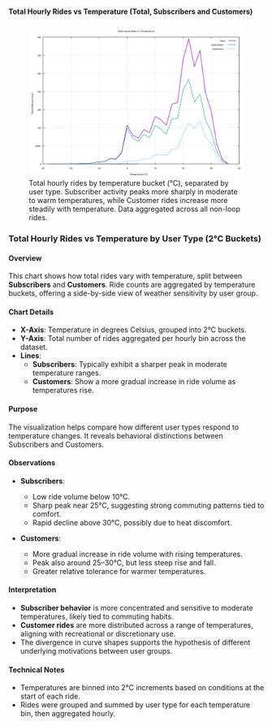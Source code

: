 #### Total Hourly Rides vs Temperature (Total, Subscribers and Customers) 

<figure class="float-right">
  <a href="../images/total_hourly_rides_vs_temp_2_total_subs_cust.svg" target="_blank" title="Select image to open full sized chart">
  <img src="../images/total_hourly_rides_vs_temp_2_total_subs_cust.svg" alt="Line chart showing total rides by hour and temperature bucket, with separate curves for Subscribers and Customers. Warmer temperatures correspond with higher ride counts.">
  </a>
  <figcaption>
  Total hourly rides by temperature bucket (°C), separated by user type. Subscriber activity peaks more sharply in moderate to warm temperatures, while Customer rides increase more steadily with temperature. Data aggregated across all non-loop rides.
  </figcaption>
</figure>

### Total Hourly Rides vs Temperature by User Type (2°C Buckets)

#### Overview

This chart shows how total rides vary with temperature, split between **Subscribers** and **Customers**. Ride counts are aggregated by temperature buckets, offering a side-by-side view of weather sensitivity by user group.

#### Chart Details

- **X-Axis**: Temperature in degrees Celsius, grouped into 2°C buckets.
- **Y-Axis**: Total number of rides aggregated per hourly bin across the dataset.
- **Lines**:
  - **Subscribers**: Typically exhibit a sharper peak in moderate temperature ranges.
  - **Customers**: Show a more gradual increase in ride volume as temperatures rise.

#### Purpose

The visualization helps compare how different user types respond to temperature changes. It reveals behavioral distinctions between Subscribers and Customers.

#### Observations

- **Subscribers**:
  - Low ride volume below 10°C.
  - Sharp peak near 25°C, suggesting strong commuting patterns tied to comfort.
  - Rapid decline above 30°C, possibly due to heat discomfort.
  
- **Customers**:
  - More gradual increase in ride volume with rising temperatures.
  - Peak also around 25–30°C, but less steep rise and fall.
  - Greater relative tolerance for warmer temperatures.

#### Interpretation

- **Subscriber behavior** is more concentrated and sensitive to moderate temperatures, likely tied to commuting habits.
- **Customer rides** are more distributed across a range of temperatures, aligning with recreational or discretionary use.
- The divergence in curve shapes supports the hypothesis of different underlying motivations between user groups.

#### Technical Notes

- Temperatures are binned into 2°C increments based on conditions at the start of each ride.
- Rides were grouped and summed by user type for each temperature bin, then aggregated hourly.

<br style="clear: both;"></br>

